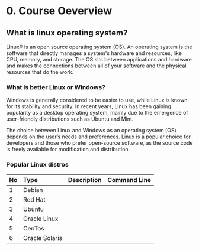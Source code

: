 # 0. Course Oeverview
## What is linux operating system?
Linux® is an open source operating system (OS). An operating system is the software that directly manages a system's hardware and resources, like CPU, memory, and storage. The OS sits between applications and hardware and makes the connections between all of your software and the physical resources that do the work.
### What is better Linux or Windows?
Windows is generally considered to be easier to use, while Linux is known for its stability and security. In recent years, Linux has been gaining popularity as a desktop operating system, mainly due to the emergence of user-friendly distributions such as Ubuntu and Mint.

The choice between Linux and Windows as an operating system (OS) depends on the user’s needs and preferences. Linux is a popular choice for developers and those who prefer open-source software, as the source code is freely available for modification and distribution.

### Popular Linux distros
|No|Type|Description|Command Line|
| :- | :- | :- |:- |
|1|Debian|
|2|Red Hat|
|3|Ubuntu|
|4|Oracle Linux|
|5|CenTos|
|6|Oracle Solaris|